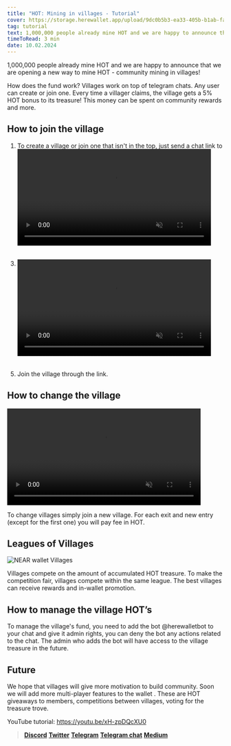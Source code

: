 ```yaml
---
title: "HOT: Mining in villages - Tutorial"
cover: https://storage.herewallet.app/upload/9dc0b5b3-ea33-405b-b1ab-faad4bdf9c0b.png
tag: tutorial
text: 1,000,000 people already mine HOT and we are happy to announce that we are opening a new way to mine HOT - community mining in villages!
timeToRead: 3 min
date: 10.02.2024
---
```


1,000,000 people already mine HOT and we are happy to announce that we are opening a new way to mine HOT - community mining in villages!

How does the fund work? Villages work on top of telegram chats. Any user can create or join one. Every time a villager claims,
the village gets a 5% HOT bonus to its treasure! This money can be spent on community rewards and more.

## How to join the village

1. To create a village or join one that isn't in the top, just send a chat link to the [bot](https://t.me/herewalletbot)
   <video autoplay muted style="max-width: 450px; width: 100%; margin-top: -18px; margin-bottom: 16px" controls src="https://storage.herewallet.app/upload/41e786df-a6d1-4941-89de-8e748fd4c801.mp4">
</video>

3. Join the village from the top
   <video autoplay muted style="margin-top: -18px; margin-bottom: 16px; max-width: 450px; width: 100%;" controls src="https://storage.herewallet.app/upload/99f25aed-126b-4f2e-bac1-5bf6b763b180.mp4">
</video>

5. Join the village through the link.

## How to change the village

<video autoplay muted style="max-width: 450px; width: 100%;" controls src="https://storage.herewallet.app/upload/27d4134a-dfef-4287-af6b-803a12190fcf.mp4">
</video>

To change villages simply join a new village.
For each exit and new entry (except for the first one) you will pay fee in HOT.

## Leagues of Villages

![NEAR wallet Villages](https://storage.herewallet.app/upload/a1a7bcfd-6226-4023-a5ac-1ab78944f9f3.png)

Villages compete on the amount of accumulated HOT treasure. To make the competition fair,
villages compete within the same league. The best villages can receive rewards and in-wallet promotion.

## How to manage the village HOT’s

To manage the village's fund, you need to add the bot @herewalletbot to your chat and give it admin rights,
you can deny the bot any actions related to the chat. The admin who adds the bot will have access to the village treasure in the future.

## Future

We hope that villages will give more motivation to build community. Soon we will add more multi-player features to the wallet .
These are HOT giveaways to members, competitions between villages, voting for the treasure trove.

YouTube tutorial: https://youtu.be/xH-zpDQcXU0

> [**Discord**](https://discord.gg/AfB5cvtFXH)
> [**Twitter**](https://twitter.com/here_wallet)
> [**Telegram**](https://t.me/herewallet)
> [**Telegram chat**](https://t.me/herewalletchat)
> [**Medium**](https://medium.com/@nearhere)
